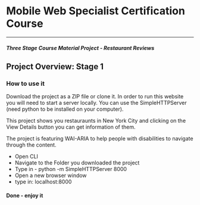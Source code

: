 # Mobile Web Specialist Certification Course
---
#### _Three Stage Course Material Project - Restaurant Reviews_

## Project Overview: Stage 1

### How to use it

Download the project as a ZIP file or clone it.
In order to run this website you will need to start a server locally.
You can use the SimpleHTTPServer (need python to be installed on your computer).

This project shows you restauraunts in New York City and clicking on the View Details button you can get information of them.

The project is featuring WAI-ARIA to help people with disabilities to navigate through the content. 

* Open CLI
* Navigate to the Folder you downloaded the project
* Type in - python -m SimpleHTTPServer 8000
* Open a new browser window
* type in: localhost:8000

#### Done - enjoy it

